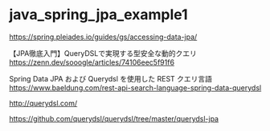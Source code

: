 # java_spring_jpa_example1


https://spring.pleiades.io/guides/gs/accessing-data-jpa/

【JPA徹底入門】QueryDSLで実現する型安全な動的クエリ
https://zenn.dev/sooogle/articles/74106eec5f91f6


Spring Data JPA および Querydsl を使用した REST クエリ言語
https://www.baeldung.com/rest-api-search-language-spring-data-querydsl


http://querydsl.com/

https://github.com/querydsl/querydsl/tree/master/querydsl-jpa